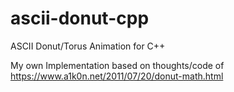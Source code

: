 # ascii-donut-cpp
ASCII Donut/Torus Animation for C++

My own Implementation based on thoughts/code of https://www.a1k0n.net/2011/07/20/donut-math.html
